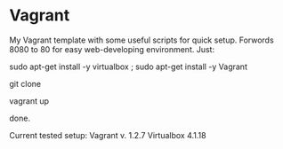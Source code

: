 Vagrant
=======

My Vagrant template with some useful scripts for quick setup.
Forwords 8080 to 80 for easy web-developing environment.
Just: 

sudo apt-get install -y virtualbox  ; sudo apt-get install -y Vagrant

git clone 

vagrant up

done.

Current tested setup:
Vagrant v. 1.2.7
Virtualbox 4.1.18  
